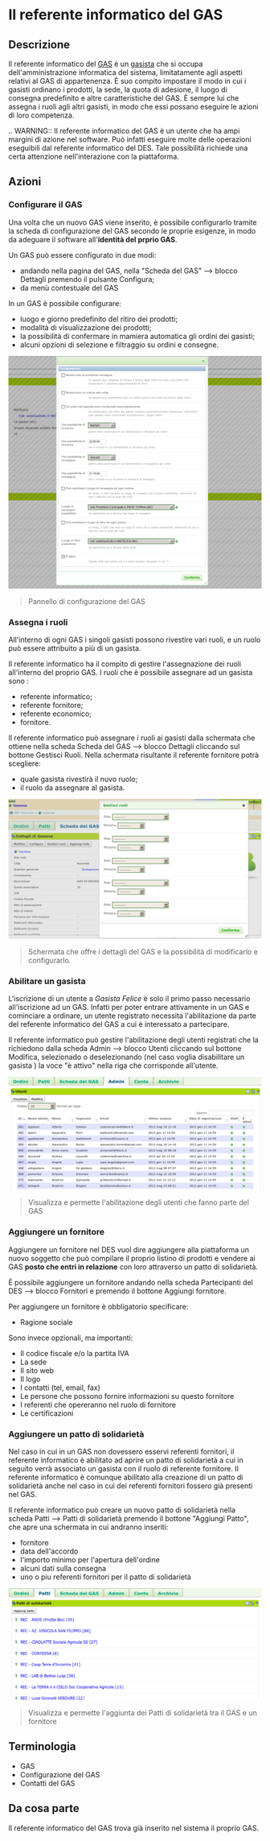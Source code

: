 # Il referente informatico del GAS

## Descrizione

Il referente informatico del [GAS](resource_gas.md) è un [gasista](gas_member.md) che si occupa dell'amministrazione informatica del sistema, limitatamente agli aspetti relativi al GAS di appartenenza.
È suo compito impostare il modo in cui i gasisti ordinano i prodotti, la sede, la quota di adesione, il luogo di consegna predefinito e altre caratteristiche del GAS.
È sempre lui che assegna i ruoli agli altri gasisti, in modo che essi possano eseguire le azioni di loro competenza.

.. WARNING::
    Il referente informatico del GAS è un utente che ha ampi margini di azione nel software.
    Può infatti eseguire molte delle operazioni eseguibili dal referente informatico del DES.
    Tale possibilità richiede una certa attenzione nell'interazione con la piattaforma.

## Azioni

### Configurare il GAS

Una volta che un nuovo GAS viene inserito, è possibile configurarlo tramite la scheda  di configurazione del GAS secondo le proprie esigenze, in modo da adeguare il software all'**identità del prprio GAS**.

Un GAS può essere configurato in due modi:

* andando nella pagina del GAS, nella "Scheda del GAS" -->  blocco Dettagli premendo il pulsante Configura;
* da menù contestuale del GAS

In un GAS è possibile configurare:

* luogo e giorno predefinito del ritiro dei prodotti;
* modalità di visualizzazione dei prodotti;
* la possibilità di confermare in mamiera automatica gli ordini dei gasisti;
* alcuni opzioni di selezione e filtraggio su ordini e consegne.

![Pannello di configurazione di un GAS](_static/gas_config.png)

> Pannello di configurazione del GAS

### Assegna i ruoli

All'interno di ogni GAS i singoli gasisti possono rivestire vari ruoli, e un ruolo può essere attribuito a più di un gasista.

Il referente informatico ha il compito di gestire l'assegnazione dei ruoli all'interno del proprio GAS. I ruoli che è possibile assegnare ad un gasista sono :

* referente informatico;
* referente fornitore;
* referente economico;
* fornitore.

Il referente informatico può assegnare i ruoli ai gasisti dalla schermata che ottiene nella scheda Scheda del GAS --> blocco Dettagli cliccando sul bottone Gestisci Ruoli. Nella schermata risultante il referente fornitore potrà scegliere:

* quale gasista rivestirà il nuvo ruolo;
* il ruolo da assegnare al gasista.

![Dettagli di un GAS](_static/gas_details.png)

> Schermata che offre i dettagli del GAS e la possibilità di modificarlo e configurarlo.

### Abilitare un gasista

L'iscrizione di un utente a *Gasista Felice* è solo il primo passo necessario all'iscrizione ad un GAS. Infatti per poter entrare attivamente in un GAS e cominciare a ordinare, un utente registrato necessita l'abilitazione da parte del referente informatico del GAS a cui è interessato a partecipare.

Il referente informatico può gestire l'abilitazione degli utenti registrati che la richiedono dalla scheda Admin --> blocco Utenti cliccando sul bottone Modifica, selezionado o deselezionando (nel caso voglia disabilitare un gasista ) la voce "è attivo" nella riga che corrisponde all'utente.

![Utenti abilitati del GAS](_static/gas_users.png)

> Visualizza e permette l'abilitazione degli utenti che fanno parte del GAS

### Aggiungere un fornitore

Aggiungere un fornitore nel DES vuol dire aggiungere alla piattaforma un nuovo soggetto che può compilare il proprio listino di prodotti e vendere ai GAS **posto che entri in relazione** con loro attraverso un patto di solidarietà.

È possibile aggiungere un fornitore andando nella scheda Partecipanti del DES --> blocco Fornitori e premendo il bottone Aggiungi fornitore.

Per aggiungere un fornitore è obbligatorio specificare:

* Ragione sociale

Sono invece opzionali, ma importanti:

* Il codice fiscale e/o la partita IVA
* La sede
* Il sito web
* Il logo
* I contatti (tel, email, fax)
* Le persone che possono fornire informazioni su questo fornitore
* I referenti che opereranno nel ruolo di fornitore
* Le certificazioni

### Aggiungere un patto di solidarietà

Nel caso in cui in un GAS non dovessero esservi referenti fornitori, il referente informatico è abilitato ad aprire un patto di solidarietà a cui in seguito verrà associato un gasista con il ruolo di referente fornitore. Il referente informatico è comunque abilitato alla creazione di un patto di solidarietà anche nel caso in cui dei referenti fornitori fossero già presenti nel GAS.

Il referente informatico può creare un nuovo patto di solidarietà nella scheda Patti --> Patti di solidarietà premendo il bottone "Aggiungi Patto", che apre una schermata in cui andranno inseriti:

* fornitore
* data dell'accordo
* l'importo minimo per l'apertura dell'ordine
* alcuni dati sulla consegna
* uno o piu referenti fornitori per il patto di solidarietà

![Patti di solidarietà attivi nel GAS](_static/gas_pacts.png)

> Visualizza e permette l'aggiunta dei Patti di solidarietà tra il GAS e un fornitore

## Terminologia

* GAS
* Configurazione del GAS
* Contatti del GAS

## Da cosa parte

Il referente informatico del GAS trova già inserito nel sistema il proprio GAS.
